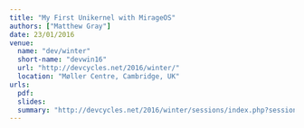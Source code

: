 ```yaml
---
title: "My First Unikernel with MirageOS"
authors: ["Matthew Gray"]
date: 23/01/2016
venue:
  name: "dev/winter"
  short-name: "devwin16"
  url: "http://devcycles.net/2016/winter/"
  location: "Møller Centre, Cambridge, UK"
urls:
  pdf:
  slides:
  summary: "http://devcycles.net/2016/winter/sessions/index.php?session=71"
---
```

